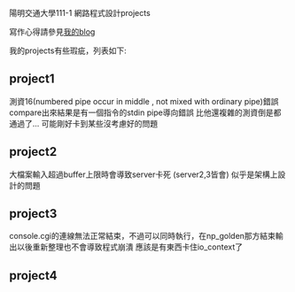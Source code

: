 
陽明交通大學111-1 網路程式設計projects

寫作心得請參見[我的blog](https://laxiflora.github.io/2022/12/21/111-1-交大網路程式設計/)

我的projects有些瑕疵，列表如下:

## project1
測資16(numbered pipe occur in middle , not mixed with ordinary pipe)錯誤
compare出來結果是有一個指令的stdin pipe導向錯誤
比他還複雜的測資倒是都通過了... 可能剛好卡到某些沒考慮好的問題

## project2
大檔案輸入超過buffer上限時會導致server卡死 (server2,3皆會)
似乎是架構上設計的問題


## project3
console.cgi的連線無法正常結束，不過可以同時執行，在np_golden那方結束輸出以後重新整理也不會導致程式崩潰
應該是有東西卡住io_context了

## project4